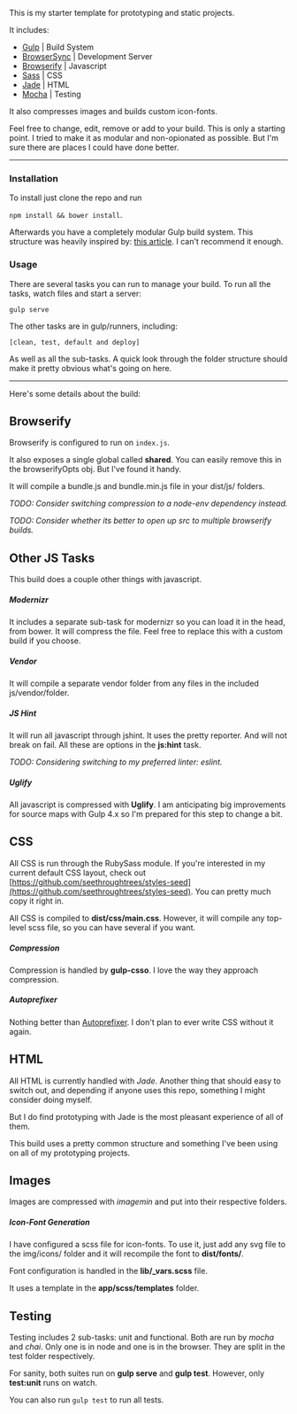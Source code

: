 This is my starter template for prototyping and static projects.

It includes:

- [Gulp](http://gulpjs.com/) | Build System
- [BrowserSync](http://www.browsersync.io/) | Development Server
- [Browserify](http://browserify.org/) | Javascript
- [Sass](http://sass-lang.com/) | CSS
- [Jade](http://jade-lang.com/) | HTML
- [Mocha](http://visionmedia.github.io/mocha/) | Testing

It also compresses images and builds custom icon-fonts.

Feel free to change, edit, remove or add to your build.  This is only a starting
point.  I tried to make it as modular and non-opionated as possible.  But I'm
sure there are places I could have done better.

***********************


### Installation

To install just clone the repo and run

```npm install && bower install```.

Afterwards you have a completely modular Gulp build system.  This structure
was heavily inspired by: [this article](http://viget.com/extend/gulp-browserify-starter-faq).
I can't recommend it enough.


### Usage

There are several tasks you can run to manage your build.  To run all the tasks,
watch files and start a server:

```gulp serve```

The other tasks are in gulp/runners, including:

```[clean, test, default and deploy]```

As well as all the sub-tasks.  A quick look through the folder structure should
make it pretty obvious what's going on here.


*********************


Here's some details about the build:


## Browserify

Browserify is configured to run on ```index.js```.

It also exposes a single global called **shared**.  You can easily remove this
in the browserifyOpts obj.  But I've found it handy.

It will compile a bundle.js and bundle.min.js file in your dist/js/ folders.

*TODO:  Consider switching compression to a node-env dependency instead.*

*TODO:  Consider whether its better to open up src to multiple browserify builds.*


## Other JS Tasks

This build does a couple other things with javascript.

##### Modernizr

It includes a separate sub-task for modernizr so you can load it in the head,
from bower.  It will compress the file.  Feel free to replace this with a custom
build if you choose.

##### Vendor

It will compile a separate vendor folder from any files in the included
js/vendor/folder.

##### JS Hint

It will run all javascript through jshint.  It uses the pretty reporter.  And
will not break on fail.  All these are options in the **js:hint** task.

*TODO: Considering switching to my preferred linter: eslint.*

##### Uglify

All javascript is compressed with **Uglify**.  I am anticipating big improvements
for source maps with Gulp 4.x so I'm prepared for this step to change a bit.


## CSS

All CSS is run through the RubySass module.  If you're interested in my current
default CSS layout, check out [https://github.com/seethroughtrees/styles-seed](https://github.com/seethroughtrees/styles-seed).
You can pretty much copy it right in.

All CSS is compiled to **dist/css/main.css**.  However, it will compile any top-level
scss file, so you can have several if you want.

##### Compression

Compression is handled by **gulp-csso**.  I love the way they approach compression.

##### Autoprefixer

Nothing better than [Autoprefixer](https://github.com/ai/autoprefixer).
I don't plan to ever write CSS without it again.


## HTML

All HTML is currently handled with *Jade*.  Another thing that should easy to switch
out, and depending if anyone uses this repo, something I might consider doing myself.

But I do find prototyping with Jade is the most pleasant experience of all of them.

This build uses a pretty common structure and something I've been using on all
of my prototyping projects.


## Images

Images are compressed with *imagemin* and put into their respective folders.

##### Icon-Font Generation

I have configured a scss file for icon-fonts.  To use it, just add any svg file
to the img/icons/ folder and it will recompile the font to **dist/fonts/**.

Font configuration is handled in the **lib/_vars.scss** file.

It uses a template in the **app/scss/templates** folder.


## Testing

Testing includes 2 sub-tasks:  unit and functional.  Both are run by *mocha*
and *chai*.  Only one is in node and one is in the browser.  They are split in the
test folder respectively.

For sanity, both suites run on **gulp serve** and **gulp test**.  However, only
**test:unit** runs on watch.

You can also run ```gulp test``` to run all tests.
